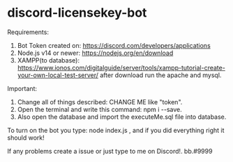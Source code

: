 # discord-licensekey-bot
Requirements:
1. Bot Token created on: https://discord.com/developers/applications
2. Node.js v14 or newer: https://nodejs.org/en/download
3. XAMPP(to database): https://www.ionos.com/digitalguide/server/tools/xampp-tutorial-create-your-own-local-test-server/ after download run the apache and mysql.

Important:
1. Change all of things described: CHANGE ME like "token".
2. Open the terminal and write this command: npm i --save.
3. Also open the database and import the executeMe.sql file into database.


To turn on the bot you type: node index.js , and if you did everything right it should work!


If any problems create a issue or just type to me on Discord!.
bb.#9999
